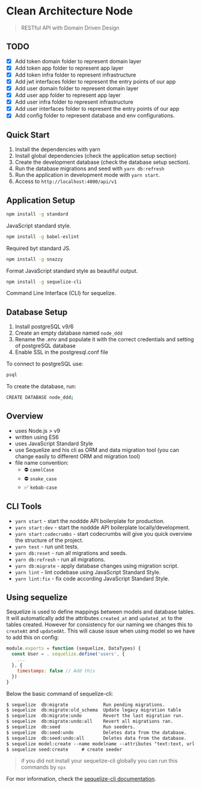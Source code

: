 Clean Architecture Node
=======================

> RESTful API with Domain Driven Design

TODO
----

- [x] Add token domain folder to represent domain layer
- [x] Add token app folder to represent app layer
- [x] Add token infra folder to represent infrastructure
- [x] Add jwt interfaces folder to represent the entry points of our app
- [x] Add user domain folder to represent domain layer
- [x] Add user app folder to represent app layer
- [x] Add user infra folder to represent infrastructure
- [x] Add user interfaces folder to represent the entry points of our app
- [x] Add config folder to represent database and env configurations.

Quick Start
-----------

1. Install the dependencies with yarn
2. Install global dependencies (check the application setup section)
3. Create the development database (check the database setup section).
4. Run the database migrations and seed with `yarn db:refresh`
5. Run the application in development mode with `yarn start`.
6. Access to `http://localhost:4000/api/v1`

Application Setup
-----------------

```sh
npm install -g standard
```

JavaScript standard style.

```sh
npm install -g babel-eslint
```

Required byt standard JS.

```sh
npm install -g snazzy
```

Format JavaScript standard style as beautiful output.

```sh
npm install -g sequelize-cli
```

Command Line Interface (CLI) for sequelize.

Database Setup
-----------------

1. Install postgreSQL v9/6
2. Create an empty database named `node_ddd`
3. Rename the .env and populate it with the correct credentials and setting of postgreSQL database
4. Enable SSL in the postgresql.conf file

To connect to postgreSQL use:

```sh
psql
```

To create the database, run:

```sh
CREATE DATABASE node_ddd;
```

Overview
--------

- uses Node.js > v9
- written using ES6
- uses JavaScript Standard Style
- use Sequelize and his cli as ORM and data migration tool (you can change easily to different ORM and migration tool)
- file name convention:
  - ⛔️ `camelCase`
  - ⛔️ `snake_case`
  - ✅ `kebab-case`

CLI Tools
---------

- `yarn start` - start the noddde API boilerplate for production.
- `yarn start:dev` - start the noddde API boilerplate locally/development.
- `yarn start:codecrumbs` - start codecrumbs will give you quick overview the structure of the project.
- `yarn test` - run unit tests.
- `yarn db:reset` - run all migrations and seeds.
- `yarn db:refresh` - run all migrations.
- `yarn db:migrate` - apply database changes using migration script.
- `yarn lint` - lint codebase using JavaScript Standard Style.
- `yarn lint:fix` - fix code according JavaScript Standard Style.


Using sequelize
---------------

Sequelize is used to define mappings between models and database tables. It will automatically add the attributes `created_at` and `updated_at` to the tables created. However for consistency for our naming we changes this to `createAt` and `updatedAt`. This will cause issue when using model so we have to add this on config:

```js
module.exports = function (sequelize, DataTypes) {
  const User = . sequelize.define('users', {
    ...
  }, {
    timestamps: false // Add this
  })
}
```

Below the basic command of sequelize-cli:

```txt
$ sequelize  db:migrate             Run pending migrations.
$ sequelize  db:migrate:old_schema  Update legacy migration table
$ sequelize  db:migrate:undo        Revert the last migration run.
$ sequelize  db:migrate:undo:all    Revert all migrations ran.
$ sequelize  db:seed                Run seeders.
$ sequelize  db:seed:undo           Deletes data from the database.
$ sequelize  db:seed:undo:all       Deletes data from the database.
$ sequelize model:create --name modelname --attributes "text:text, url:string"  # create model
$ sequelize seed:create     # create seeder
```
> if you did not install your sequelize-cli globally you can run this commands by `npx`

For mor information, check the [sequelize-cli documentation](https://github.com/sequelize/cli).

